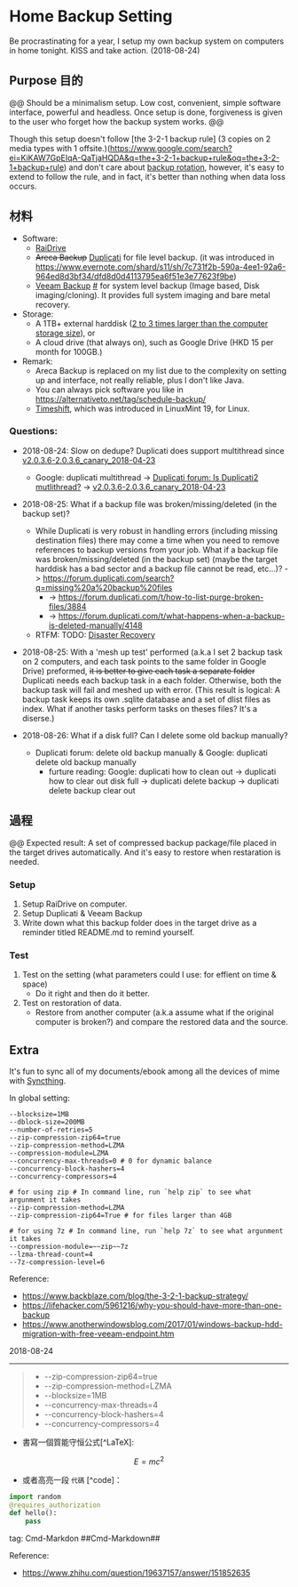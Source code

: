 Home Backup Setting
====

Be procrastinating for a year, I setup my own backup system on computers in home tonight. KISS and take action. (2018-08-24)


## Purpose 目的
@@ Should be a minimalism setup. Low cost, convenient, simple software interface, powerful and headless. Once setup is done, forgiveness is given to the user who forget how the backup system works. @@

Though this setup doesn't follow [the 3-2-1 backup rule] (3 copies on 2 media types with 1 offsite.)(https://www.google.com/search?ei=KiKAW7GpEIqA-QaTjaHQDA&q=the+3-2-1+backup+rule&oq=the+3-2-1+backup+rule) and don't care about [backup rotation](), however, it's easy to extend to follow the rule, and in fact, it's better than nothing when data loss occurs.

## 材料
* Software:
    * [RaiDrive](https://www.raidrive.com/)
    * ~~Areca Backup~~ [Duplicati](https://www.duplicati.com/) for file level backup. (it was introduced in https://www.evernote.com/shard/s11/sh/7c731f2b-590a-4ee1-92a6-964ed8d3bf34/dfd8d0d4113795ea6f51e3e77623f9be)
    * [Veeam Backup](https://go.veeam.com/) [#](https://www.veeam.com/windows-cloud-server-backup-agent.html) for system level backup (Image based, Disk imaging/cloning). It provides full system imaging and bare metal recovery.
* Storage:
    * A 1TB+ external harddisk ([2 to 3 times larger than the computer storage size](https://thenextweb.com/businessapps/2015/01/24/complete-guide-backing-computer-properly/)), or
    * A cloud drive (that always on), such as Google Drive (HKD 15 per month for 100GB.)
* Remark:
    * Areca Backup is replaced on my list due to the complexity on setting up and interface, not really reliable, plus I don't like Java.
    * You can always pick software you like in https://alternativeto.net/tag/schedule-backup/
    * [Timeshift](https://alternativeto.net/software/timeshift/), which was introduced in LinuxMint 19, for Linux.

### Questions: 
    
* 2018-08-24: Slow on dedupe? Duplicati does support multithread since [v2.0.3.6-2.0.3.6_canary_2018-04-23](https://github.com/duplicati/duplicati/releases/tag/v2.0.3.6-2.0.3.6_canary_2018-04-23)
    * Google: duplicati multithread -> [Duplicati forum: Is Duplicati2 mutlithread?](https://forum.duplicati.com/t/is-duplicati-2-multithread/2538) -> [v2.0.3.6-2.0.3.6_canary_2018-04-23](https://github.com/duplicati/duplicati/releases/tag/v2.0.3.6-2.0.3.6_canary_2018-04-23)
    
* 2018-08-25: What if a backup file was broken/missing/deleted (in the backup set)?
    * While Duplicati is very robust in handling errors (including missing destination files) there may come a time when you need to remove references to backup versions from your job. What if a backup file was broken/missing/deleted (in the backup set) (maybe the target harddisk has a bad sector and a backup file cannot be read, etc...)? -> https://forum.duplicati.com/search?q=missing%20a%20backup%20files
        * -> https://forum.duplicati.com/t/how-to-list-purge-broken-files/3884
        * -> https://forum.duplicati.com/t/what-happens-when-a-backup-is-deleted-manually/4148
    * RTFM: TODO: [Disaster Recovery](https://duplicati.readthedocs.io/en/latest/08-disaster-recovery/)

* 2018-08-25: With a 'mesh up test' performed (a.k.a I set 2 backup task on 2 computers, and each task points to the same folder in Google Drive) preformed, ~~it is better to give each task a separate folder~~ Duplicati needs each backup task in a each folder. Otherwise, both the backup task will fail and meshed up with error. (This result is logical: A backup task keeps its own .sqlite database and a set of dlist files as index. What if another tasks perform tasks on theses files? It's a diserse.)

* 2018-08-26: What if a disk full? Can I delete some old backup manually?
    * Duplicati forum: delete old backup manually & Google: duplicati delete old backup manually
        * furture reading: Google: duplicati how to clean out -> duplicati how to clear out disk full -> duplicati delete backup -> duplicati delete backup clear out

## 過程
@@ Expected result: A set of compressed backup package/file placed in the target drives automatically. And it's easy to restore when restaration is needed.

### Setup

1. Setup RaiDrive on computer.
2. Setup Duplicati & Veeam Backup
3. Write down what this backup folder does in the target drive as a reminder titled README.md to remind yourself.

### Test

1. Test on the setting (what parameters could I use: for effient on time & space)
    * Do it right and then do it better.
2. Test on restoration of data.
    * Restore from another computer (a.k.a assume what if the original computer is broken?) and compare the restored data and the source.

## Extra
It's fun to sync all of my documents/ebook among all the devices of mime with [Syncthing](https://syncthing.net/).

In global setting:

    --blocksize=1MB
    --dblock-size=200MB
    --number-of-retries=5
    --zip-compression-zip64=true
    --zip-compression-method=LZMA
    --compression-module=LZMA
    --concurrency-max-threads=0 # 0 for dynamic balance
    --concurrency-block-hashers=4
    --concurrency-compressors=4

    # for using zip # In command line, run `help zip` to see what argunment it takes
    --zip-compression-method=LZMA
    --zip-compression-zip64=True # for files larger than 4GB

    # for using 7z # In command line, run `help 7z` to see what argunment it takes
    --compression-module=~~zip~~7z
    --lzma-thread-count=4
    --7z-compression-level=6


Reference:

* https://www.backblaze.com/blog/the-3-2-1-backup-strategy/
* https://lifehacker.com/5961216/why-you-should-have-more-than-one-backup
* https://www.anotherwindowsblog.com/2017/01/windows-backup-hdd-migration-with-free-veeam-endpoint.htm

2018-08-24

----
> * --zip-compression-zip64=true
> * --zip-compression-method=LZMA
> * --blocksize=1MB
> * --concurrency-max-threads=4
> * --concurrency-block-hashers=4
> * --concurrency-compressors=4




* 書寫一個質能守恒公式[^LaTeX]:

$$E=mc^2$$

* 或者高亮一段 `代碼` [^code]：

``` python
import random
@requires_authorization
def hello():
    pass
```

tag: Cmd-Markdon
##Cmd-Markdown##

Reference:
* https://www.zhihu.com/question/19637157/answer/151852635
